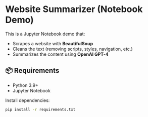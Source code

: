 # Website Summarizer (Notebook Demo)

This is a Jupyter Notebook demo that:
- Scrapes a website with **BeautifulSoup**
- Cleans the text (removing scripts, styles, navigation, etc.)
- Summarizes the content using **OpenAI GPT-4**

## 📦 Requirements
- Python 3.9+
- Jupyter Notebook

Install dependencies:
```bash
pip install -r requirements.txt
